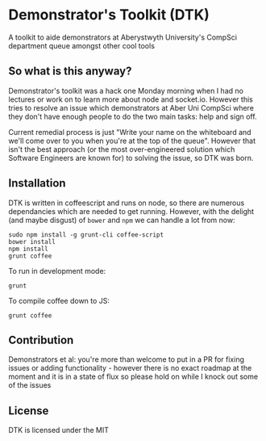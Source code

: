 Demonstrator's Toolkit (DTK)
======================

A toolkit to aide demonstrators at Aberystwyth University's CompSci department queue amongst other cool tools

So what is this anyway?
-----------------------
Demonstrator's toolkit was a hack one Monday morning when I had no lectures or work on to learn more about node and socket.io. However this tries to resolve an issue which demonstrators at Aber Uni CompSci where they don't have enough people to do the two main tasks: help and sign off.

Current remedial process is just "Write your name on the whiteboard and we'll come over to you when you're at the top of the queue". However that isn't the best approach (or the most over-engineered solution which Software Engineers are known for) to solving the issue, so DTK was born.

Installation
------------

DTK is written in coffeescript and runs on node, so there are numerous dependancies which are needed to get running. However, with the delight (and maybe disgust) of `bower` and `npm` we can handle a lot from now:

    sudo npm install -g grunt-cli coffee-script
    bower install
    npm install
    grunt coffee
  
To run in development mode:

    grunt

To compile coffee down to JS:

    grunt coffee
  

Contribution
------------

Demonstrators et al: you're more than welcome to put in a PR for fixing issues or adding functionality - however there is no exact roadmap at the moment and it is in a state of flux so please hold on while I knock out some of the issues 

License
-------

DTK is licensed under the MIT

